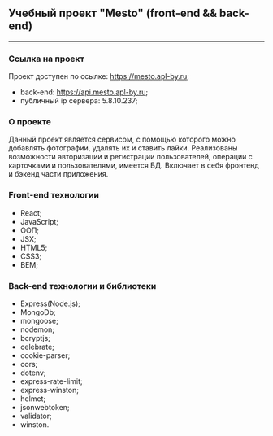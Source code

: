 ## Учебный проект "Mesto" (front-end && back-end)  
---  
###  Ссылка на проект  

Проект доступен по ссылке: https://mesto.apl-by.ru;  
- back-end: https://api.mesto.apl-by.ru;
- публичный ip сервера: 5.8.10.237;  
### О проекте  

Данный проект является сервисом, с помощью которого можно добавлять фотографии, удалять их и ставить лайки. Реализованы возможности авторизации и регистрации пользователей, операции с карточками и пользователями, имеется БД. Включает в себя фронтенд и бэкенд части приложения.
### Front-end  технологии

- React;
- JavaScript;
- ООП;
- JSX;
- HTML5;
- CSS3;
- BEM;  

### Back-end  технологии и библиотеки

- Express(Node.js);
- MongoDb;
- mongoose;
- nodemon;
- bcryptjs;
- celebrate;
- cookie-parser;
- cors;
- dotenv;
- express-rate-limit;
- express-winston;
- helmet;
- jsonwebtoken;
- validator;
- winston.

